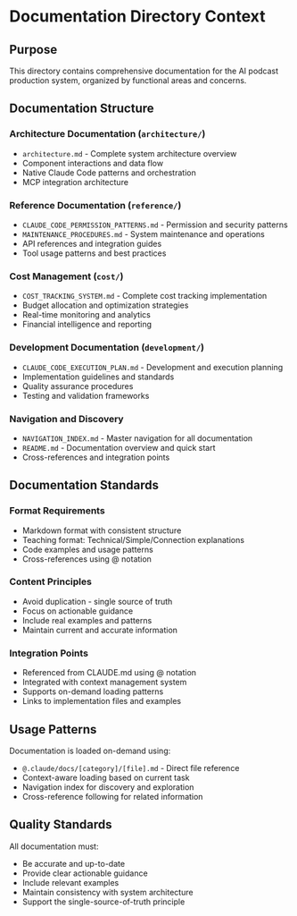 # Documentation Directory Context

## Purpose
This directory contains comprehensive documentation for the AI podcast production system, organized by functional areas and concerns.

## Documentation Structure

### Architecture Documentation (`architecture/`)
- `architecture.md` - Complete system architecture overview
- Component interactions and data flow
- Native Claude Code patterns and orchestration
- MCP integration architecture

### Reference Documentation (`reference/`)
- `CLAUDE_CODE_PERMISSION_PATTERNS.md` - Permission and security patterns
- `MAINTENANCE_PROCEDURES.md` - System maintenance and operations
- API references and integration guides
- Tool usage patterns and best practices

### Cost Management (`cost/`)
- `COST_TRACKING_SYSTEM.md` - Complete cost tracking implementation
- Budget allocation and optimization strategies
- Real-time monitoring and analytics
- Financial intelligence and reporting

### Development Documentation (`development/`)
- `CLAUDE_CODE_EXECUTION_PLAN.md` - Development and execution planning
- Implementation guidelines and standards
- Quality assurance procedures
- Testing and validation frameworks

### Navigation and Discovery
- `NAVIGATION_INDEX.md` - Master navigation for all documentation
- `README.md` - Documentation overview and quick start
- Cross-references and integration points

## Documentation Standards

### Format Requirements
- Markdown format with consistent structure
- Teaching format: Technical/Simple/Connection explanations
- Code examples and usage patterns
- Cross-references using @ notation

### Content Principles
- Avoid duplication - single source of truth
- Focus on actionable guidance
- Include real examples and patterns
- Maintain current and accurate information

### Integration Points
- Referenced from CLAUDE.md using @ notation
- Integrated with context management system
- Supports on-demand loading patterns
- Links to implementation files and examples

## Usage Patterns

Documentation is loaded on-demand using:
- `@.claude/docs/[category]/[file].md` - Direct file reference
- Context-aware loading based on current task
- Navigation index for discovery and exploration
- Cross-reference following for related information

## Quality Standards

All documentation must:
- Be accurate and up-to-date
- Provide clear actionable guidance
- Include relevant examples
- Maintain consistency with system architecture
- Support the single-source-of-truth principle
